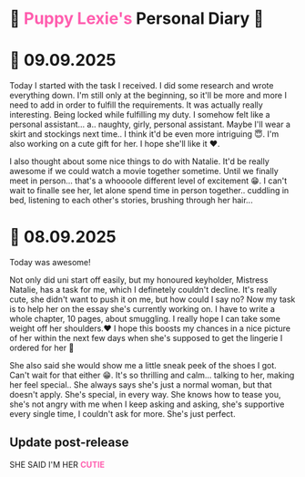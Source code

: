 <style>
    red { color: Red }
    green { color: Green }
    blue { color: blue }
    
    lred { color: #ff4444ff }
    lgreen { color: #44ff82ff }
    lblue { color: #44c4ffff }

    pink { color: #ff5fafff }
    crimson {color: crimson }
    orange { color: Orange }
</style>


# 🎀 <pink>Puppy Lexie's</pink> Personal Diary 🎀




# 📆 09.09.2025
Today I started with the task I received. I did some research and wrote everything down. I'm still only at the beginning, so it'll be more and more I need to add in order to fulfill the requirements. It was actually really interesting. Being locked while fulfilling my duty. I somehow felt like a personal assistant... a.. naughty, girly, personal assistant. Maybe I'll wear a skirt and stockings next time.. I think it'd be even more intriguing 😇. I'm also working on a cute gift for her. I hope she'll like it ❤️.

I also thought about some nice things to do with Natalie. It'd be really awesome if we could watch a movie together sometime. Until we finally meet in person... that's a whoooole different level of excitement 😁. I can't wait to finalle see her, let alone spend time in person together.. cuddling in bed, listening to each other's stories, brushing through her hair...


# 📆 08.09.2025
Today was awesome!

Not only did uni start off easily, but my honoured keyholder, Mistress Natalie, has a task for me, which I definetely couldn't decline. It's really cute, she didn't want to push it on me, but how could I say no? Now my task is to help her on the essay she's currently working on. I have to write a whole chapter, 10 pages, about smuggling. I really hope I can take some weight off her shoulders.❤️ I hope this boosts my chances in a nice picture of her within the next few days when she's supposed to get the lingerie I ordered for her 🥵

She also said she would show me a little sneak peek of the shoes I got. Can't wait for that either 😁. It's so thrilling and calm... talking to her, making her feel special.. She always says she's just a normal woman, but that doesn't apply. She's special, in every way. She knows how to tease you, she's not angry with me when I keep asking and asking, she's supportive every single time, I couldn't ask for more. She's just perfect.

## Update post-release
 SHE SAID I'M HER <pink><b>CUTIE</b></pink>
